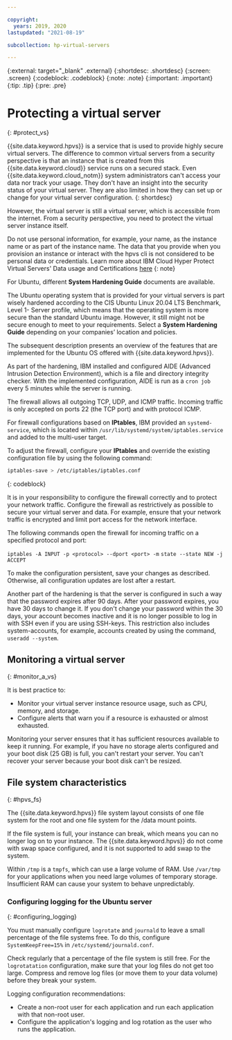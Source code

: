 ```yaml
---

copyright:
  years: 2019, 2020
lastupdated: "2021-08-19"

subcollection: hp-virtual-servers

---
```


{:external: target="_blank" .external}
{:shortdesc: .shortdesc}
{:screen: .screen}
{:codeblock: .codeblock}
{:note: .note}
{:important: .important}
{:tip: .tip}
{:pre: .pre}

# Protecting a virtual server
{: #protect_vs}

{{site.data.keyword.hpvs}} is a service that is used to provide highly secure virtual servers. The difference to common virtual servers from a security perspective is that an instance that is created from this {{site.data.keyword.cloud}} service runs on a secured stack. Even {{site.data.keyword.cloud_notm}} system administrators can't access your data nor track your usage. They don't have an insight into the security status of your virtual server. They are also limited in how they can set up or change for your virtual server configuration.
{: shortdesc}


However, the virtual server is still a virtual server, which is accessible from the internet. From a security perspective, you need to protect the virtual server instance itself.


Do not use personal information, for example, your name, as the instance name or as part of the instance name. The data that you provide when you provision an instance or interact with the hpvs cli is not considered to be personal data or credentials.
Learn more about IBM Cloud Hyper Protect Virtual Servers' Data usage and Certifications [here](https://www.ibm.com/software/reports/compatibility/clarity-reports/report/html/softwareReqsForProduct?deliverableId=165C6EF0FFDA11E8BABD512A6952EE1F)
{: note}

For Ubuntu, different **System Hardening Guide** documents are available.

The Ubuntu operating system that is provided for your virtual servers is part wisely hardened according to the CIS Ubuntu Linux 20.04 LTS Benchmark, Level 1- Server profile, which means that the operating system is more secure than the standard Ubuntu image. However, it still might not be secure enough to meet to your requirements.
Select a **System Hardening Guide** depending on your companies’ location and policies.

The subsequent description presents an overview of the features that are implemented for the Ubuntu OS offered with {{site.data.keyword.hpvs}}.   

As part of the hardening, IBM installed and configured AIDE (Advanced Intrusion Detection
Environment), which is a file and directory integrity checker. With the implemented configuration, AIDE is
run as a `cron job` every 5 minutes while the server is running.

The firewall allows all outgoing TCP, UDP, and ICMP traffic. Incoming traffic is only accepted on ports 22 (the TCP port) and with protocol ICMP.

For firewall configurations based on **IPtables**, IBM provided an `systemd-service`, which is located within `/usr/lib/systemd/system/iptables.service` and added to the multi-user target.

To adjust the firewall, configure your **IPtables** and override the existing configuration file by using the following command:

```sh
iptables-save > /etc/iptables/iptables.conf
```
{: codeblock}

It is in your responsibility to configure the firewall correctly and to protect
your network traffic. Configure the firewall as restrictively as
possible to secure your virtual server and data. For example, ensure that your network traffic is encrypted and limit port access for the network interface.

The following commands open the firewall for incoming traffic on a specified protocol and port:

`iptables -A INPUT -p <protocol> --dport <port> -m`
`state --state NEW -j ACCEPT`

To make the configuration persistent, save your changes as described.
Otherwise, all configuration updates are lost after a restart.

Another part of the hardening is that the server is configured in such a way that the password expires after 90 days. After your password expires, you have 30 days to change it. If you don't change your password within the 30 days, your account becomes inactive and it is no longer possible to log in with SSH even if you are using SSH-keys. This restriction also includes system-accounts, for example, accounts created by using the command, `useradd --system`.

## Monitoring a virtual server
{: #monitor_a_vs}

It is best practice to:
- Monitor your virtual server instance resource usage, such as CPU, memory, and storage.
- Configure alerts that warn you if a resource is exhausted or almost exhausted.

Monitoring your server ensures that it has sufficient resources available to keep it running. For example, if you have no storage alerts configured and your boot disk (25 GB) is full, you can't restart your server. You can't recover your server because your boot disk can't be resized.

## File system characteristics
{: #hpvs_fs}

The {{site.data.keyword.hpvs}} file system layout consists of one file system for the root and one file system for the /data mount points.

If the file system is full, your instance can break, which means you can no longer log on to your instance.
The {{site.data.keyword.hpvs}} do not come with swap space configured, and it is not supported to add swap to the system.

Within `/tmp` is a `tmpfs`, which can use a large volume of RAM. Use `/var/tmp` for your applications when you need large volumes of temporary storage. Insufficient RAM can cause your system to behave unpredictably.

### Configuring logging for the Ubuntu server
{: #configuring_logging}

You must manually configure `logrotate` and `journald` to leave a small percentage of the file systems free. To do this, configure `SystemKeepFree=15%` in `/etc/systemd/journald.conf`.

Check regularly that a percentage of the file system is still free. For the `logrotatation` configuration, make sure that your log files do not get too large. Compress and remove log files (or move them to your data volume) before they break your system.

Logging configuration recommendations:
- Create a non-root user for each application and run each application with that non-root user.
- Configure the application's logging and log rotation as the user who runs the application.
